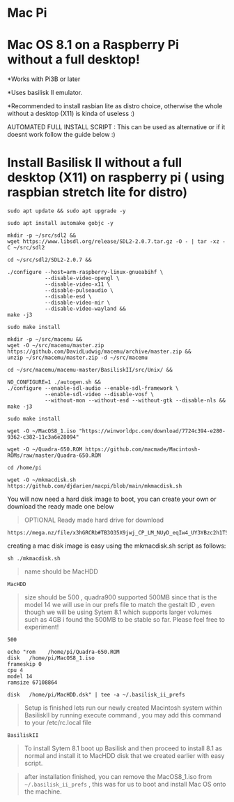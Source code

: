 Mac Pi 
===
Mac OS 8.1 on a Raspberry Pi without a full desktop!
===

*Works with Pi3B or later

*Uses basilisk II emulator.

*Recommended to install rasbian lite as distro choice, otherwise the whole without a desktop (X11) is kinda of useless :)

AUTOMATED FULL INSTALL SCRIPT : 
This can be used as alternative or if it doesnt work follow the guide below :) 


Install Basilisk II without a full desktop (X11) on raspberry pi ( using raspbian stretch lite for distro)
===

```
sudo apt update && sudo apt upgrade -y
```

```
sudo apt install automake gobjc -y
```

```
mkdir -p ~/src/sdl2 &&
wget https://www.libsdl.org/release/SDL2-2.0.7.tar.gz -O - | tar -xz -C ~/src/sdl2
```

```
cd ~/src/sdl2/SDL2-2.0.7 &&

./configure --host=arm-raspberry-linux-gnueabihf \
            --disable-video-opengl \
            --disable-video-x11 \
            --disable-pulseaudio \
            --disable-esd \
            --disable-video-mir \
            --disable-video-wayland &&
make -j3 
```

```
sudo make install
```

```
mkdir -p ~/src/macemu &&
wget -O ~/src/macemu/master.zip https://github.com/DavidLudwig/macemu/archive/master.zip &&
unzip ~/src/macemu/master.zip -d ~/src/macemu
```

```
cd ~/src/macemu/macemu-master/BasiliskII/src/Unix/ &&

NO_CONFIGURE=1 ./autogen.sh &&
./configure --enable-sdl-audio --enable-sdl-framework \
            --enable-sdl-video --disable-vosf \
            --without-mon --without-esd --without-gtk --disable-nls &&
make -j3
```

```
sudo make install 
```

```
wget -O ~/MacOS8_1.iso "https://winworldpc.com/download/7724c394-e280-9362-c382-11c3a6e28094" 
```

```
wget -O ~/Quadra-650.ROM https://github.com/macmade/Macintosh-ROMs/raw/master/Quadra-650.ROM
```

```
cd /home/pi

```

```
wget -O ~/mkmacdisk.sh https://github.com/djdarien/macpi/blob/main/mkmacdisk.sh
```

You will now need a hard disk image to boot, you can create your own or download the ready made one below
> OPTIONAL Ready made hard drive for download
```
https://mega.nz/file/x3hGRCRb#TB3O35X9jwj_CP_LM_NUyD_eqIw4_UY3YBzc2h1TS9E
```
creating a mac disk image is easy using the mkmacdisk.sh script as follows:
```
sh ./mkmacdisk.sh 
```
> name should be MacHDD
```
MacHDD
```


> size should be 500 , quadra900 supported 500MB since that is the model 14 we will use in our prefs file to match the gestalt ID , even though we will be using Sytem 8.1 which supports larger volumes such as 4GB i found the 500MB to be stable so far. Please feel free to experiment! 

```
500
```


```
echo "rom    /home/pi/Quadra-650.ROM
disk   /home/pi/MacOS8_1.iso
frameskip 0
cpu 4
model 14
ramsize 67108864

```

```
disk   /home/pi/MacHDD.dsk" | tee -a ~/.basilisk_ii_prefs
```

> Setup is finished lets run our newly created Macintosh system within BasiliskII by running execute command , you may add this command to your /etc/rc.local file 

```
BasiliskII
```

> To install Sytem 8.1 boot up Basilisk and then proceed to install 8.1 as normal and install it to MacHDD disk that we created earlier with easy script.

> after installation finished, you can remove the MacOS8_1.iso  from `~/.basilisk_ii_prefs`  , this was for us to boot and install Mac OS onto the machine.

